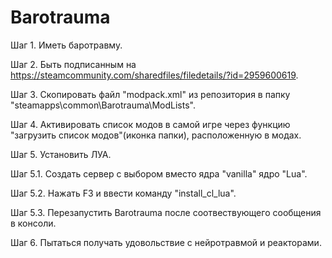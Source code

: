 # Barotrauma

Шаг 1.
Иметь баротравму.

Шаг 2.
Быть подписанным на https://steamcommunity.com/sharedfiles/filedetails/?id=2959600619.

Шаг 3.
Скопировать файл "modpack.xml" из репозитория в папку "steamapps\common\Barotrauma\ModLists".

Шаг 4.
Активировать список модов в самой игре через функцию "загрузить список модов"(иконка папки), расположенную в модах.

Шаг 5.
Установить ЛУА. 

  Шаг 5.1. 
  Создать сервер с выбором вместо ядра "vanilla" ядро "Lua".
  
  Шаг 5.2. 
  Нажать F3 и ввести команду "install_cl_lua".
  
  Шаг 5.3.
  Перезапустить Barotrauma после соотвествующего сообщения в консоли.
  
Шаг 6.
Пытаться получать удовольствие с нейротравмой и реакторами.

